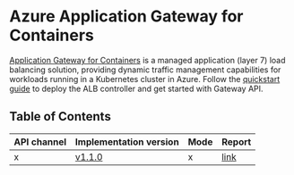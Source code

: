 # Azure Application Gateway for Containers

[Application Gateway for Containers][azure-application-gateway-for-containers] is a managed application (layer 7) load balancing solution, providing dynamic traffic management capabilities for workloads running in a Kubernetes cluster in Azure. Follow the [quickstart guide][azure-application-gateway-for-containers-quickstart-controller] to deploy the ALB controller and get started with Gateway API.

## Table of Contents

|API channel|Implementation version|Mode|Report|
|-----------|----------------------|----|------|
|x|[v1.1.0](https://learn.microsoft.com/azure/application-gateway/for-containers/alb-controller-release-notes#latest-release-recommended)|x|[link](./standard-v1.1.0-default-report.yaml)|


[azure-application-gateway-for-containers]:https://aka.ms/appgwcontainers/docs
[azure-application-gateway-for-containers-quickstart-controller]:https://aka.ms/appgwcontainers/docs
